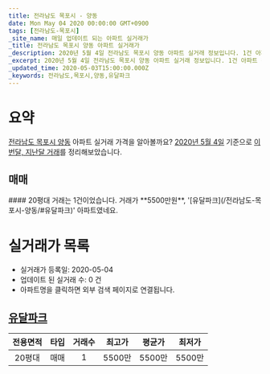 ```yaml
---
title: 전라남도 목포시 - 양동
date: Mon May 04 2020 00:00:00 GMT+0900
tags: [전라남도-목포시]
_site_name: 매일 업데이트 되는 아파트 실거래가
_title: 전라남도 목포시 양동 아파트 실거래가
_description: 2020년 5월 4일 전라남도 목포시 양동 아파트 실거래 정보입니다. 1건 아파트 정보가 있습니다.
_excerpt: 2020년 5월 4일 전라남도 목포시 양동 아파트 실거래 정보입니다. 1건 아파트 정보가 있습니다.
_updated_time: 2020-05-03T15:00:00.000Z
_keywords: 전라남도,목포시,양동,유달파크
---
```





# 요약
<ins>전라남도 목포시 양동</ins> 아파트 실거래 가격을 알아볼까요? <ins>2020년 5월 4일</ins> 기준으로 <ins>이번달, 지난달 거래</ins>를 정리해보았습니다.

## 매매
<div class="container">
<div class="twelve columns" markdown="1">
#### 20평대
거래는 1건이었습니다. 거래가 **5500만원**, '[유달파크](/전라남도-목포시-양동/#유달파크)' 아파트였네요.
</div>
</div>



# 실거래가 목록
- 실거래가 등록일: 2020-05-04
- 업데이트 된 실거래 수: 0 건
- 아파트명을 클릭하면 외부 검색 페이지로 연결됩니다.

## [유달파크](#유달파크)

|전용면적|타입|거래수|최고가|평균가|최저가|
|:---:|:---:|:---:|:---:|:---:|:---:|
|20평대|<span class="deal-type-1">매매</span>|1|5500만|5500만|5500만|

<br/>



